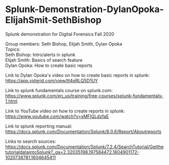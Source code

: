 # Splunk-Demonstration-DylanOpoka-ElijahSmit-SethBishop
Splunk demonstration for Digital Forensics Fall 2020

Group members: Seth Bishop, Elijah Smith, Dylan Opoka  
Topics:    
Seth Bishop: Intro/alerts in splunk  
Elijah Smith: Basics of search feature  
Dylan Opoka: How to create basic reports  

Link to Dylan Opoka's video on how to create basic reports in splunk:
https://app.vidgrid.com/view/tt4qRLQ5D1UY

Link to splunk fundamentals course on splunk.com:
https://www.splunk.com/en_us/training/free-courses/splunk-fundamentals-1.html

Link to YouTube video on how to create reports in splunk:
https://www.youtube.com/watch?v=sMFlQLdzfaE

Link to splunk reporting manual:
https://docs.splunk.com/Documentation/Splunk/8.0.6/Report/Aboutreports


Links to search sources: https://docs.splunk.com/Documentation/Splunk/7.2.4/SearchTutorial/GetthetutorialdataintoSplunk?_ga=2.32035198.197584472.1604901172-1020738781.1604645411  
